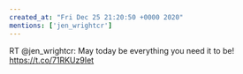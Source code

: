 ```yaml
---
created_at: "Fri Dec 25 21:20:50 +0000 2020"
mentions: ['jen_wrightcr']
---
```


RT @jen_wrightcr: May today be everything you need it to be! https://t.co/71RKUz9Iet